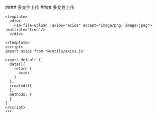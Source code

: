 
<cn>
#### 多文件上传
</cn>

<us>
#### 多文件上传
</us>

```tpl
<template>
  <div>
    <sm-file-upload :axios="axios" accept="image/png, image/jpeg"> :multiple='true'/>
  </div>

</template>
<script>
import axios from '@/utils/axios.js'

export default {
  data(){
    return {
      axios
    }
  },
  created(){
  },
  methods: {
  }
}
</script>
*** 